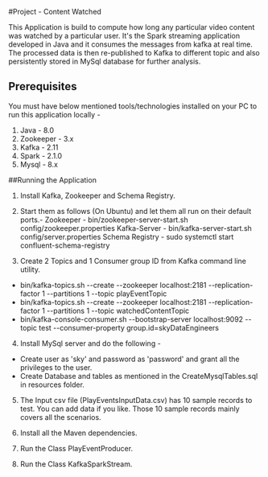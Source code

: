 #Project - Content Watched

This Application is build to compute how long any particular video content was watched by a particular user.
It's the Spark streaming application developed in Java and it consumes the messages from kafka at real time.
The processed data is then re-published to Kafka to different topic and also persistently stored in MySql database 
for further analysis.

## Prerequisites
You must have below mentioned tools/technologies installed on your PC to run this application locally -
1. Java - 8.0
2. Zookeeper - 3.x
3. Kafka - 2.11
4. Spark - 2.1.0
5. Mysql - 8.x

##Running the Application

1. Install Kafka, Zookeeper and Schema Registry.

2. Start them as follows (On Ubuntu) and let them all run on their default ports.-
Zookeeper       - bin/zookeeper-server-start.sh config/zookeeper.properties
Kafka-Server    - bin/kafka-server-start.sh config/server.properties
Schema Registry - sudo systemctl start confluent-schema-registry

3. Create 2 Topics and 1 Consumer group ID from Kafka command line utility.
- bin/kafka-topics.sh --create --zookeeper localhost:2181 --replication-factor 1 --partitions 1 --topic playEventTopic
- bin/kafka-topics.sh --create --zookeeper localhost:2181 --replication-factor 1 --partitions 1 --topic watchedContentTopic
- bin/kafka-console-consumer.sh --bootstrap-server localhost:9092 --topic test --consumer-property group.id=skyDataEngineers

4. Install MySql server and do the following - 
- Create user as 'sky' and password as 'password' and grant all the privileges to the user.
- Create Database and tables as mentioned in the CreateMysqlTables.sql in resources folder.

5. The Input csv file (PlayEventsInputData.csv) has 10 sample records to test. You can add data if you like.
    Those 10 sample records mainly covers all the scenarios.

6. Install all the Maven dependencies.

7. Run the Class PlayEventProducer.

8. Run the Class  KafkaSparkStream.
